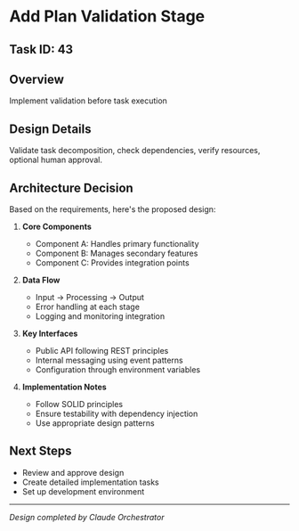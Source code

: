 # Add Plan Validation Stage

## Task ID: 43

## Overview
Implement validation before task execution

## Design Details
Validate task decomposition, check dependencies, verify resources, optional human approval.

## Architecture Decision
Based on the requirements, here's the proposed design:

1. **Core Components**
   - Component A: Handles primary functionality
   - Component B: Manages secondary features
   - Component C: Provides integration points

2. **Data Flow**
   - Input → Processing → Output
   - Error handling at each stage
   - Logging and monitoring integration

3. **Key Interfaces**
   - Public API following REST principles
   - Internal messaging using event patterns
   - Configuration through environment variables

4. **Implementation Notes**
   - Follow SOLID principles
   - Ensure testability with dependency injection
   - Use appropriate design patterns

## Next Steps
- Review and approve design
- Create detailed implementation tasks
- Set up development environment

---
*Design completed by Claude Orchestrator*
